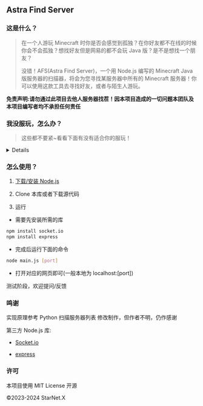 ## Astra Find Server

### 这是什么？
> 在一个人游玩 Minecraft 时你是否会感觉到孤独？在你好友都不在线的时候你会不会孤独？想找好友但是网易的都不会玩 Java 版？是不是想找一个朋友？
>  
> 没错！AFS(Astra Find Server)，一个用 Node.js 编写的 Minecraft Java版服务器的扫描器，将会为您寻找某服务器中所有的 Minecraft 服务器！你可以使用这款工具去寻找好友，或者与陌生人游玩。

**免责声明:请勿通过此项目去他人服务器找茬！因本项目造成的一切问题本团队及本项目编写者均不承担任何责任**

### 我没服玩，怎么办？

> 这些都不要紧~看看下面有没有适合你的服玩！

<details>

**欢迎各位通过 Issue 提交服务器地址哦**

| 名称 | IP地址 | 等级 |
| :-----| ----: | :----: |
| 简幻欢 | play.simpfun.cn | B+ |

</details>

### 怎么使用？

1. [下载/安装 Node.js](https://nodejs.cn/download/)

2. Clone 本库或者下载源代码

3. 运行

  * 需要先安装所需的库
  ```bash
  npm install socket.io
  npm install express
  ```

  * 完成后运行下面的命令
  ```bash
  node main.js [port]
  ```

  * 打开对应的网页即可(一般本地为 localhost:[port])

测试阶段，欢迎提问/反馈

### 鸣谢

实现原理参考 Python 扫描服务器列表 修改制作，但作者不明，仍作感谢

第三方 Node.js 库:

* [Socket.io](https://github.com/socketio/socket.io)

* [express](https://github.com/expressjs/express)

### 许可

本项目使用 MIT License 开源

©2023-2024 StarNet.X
